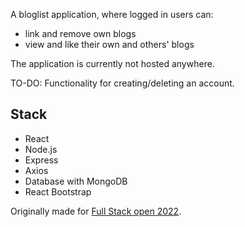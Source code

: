 A bloglist application, where logged in users can:
- link and remove own blogs
- view and like their own and others' blogs

The application is currently not hosted anywhere.

TO-DO: Functionality for creating/deleting an account.

## Stack
- React
- Node.js
- Express
- Axios
- Database with MongoDB
- React Bootstrap

Originally made for [Full Stack open 2022](https://fullstackopen.com/en/).
